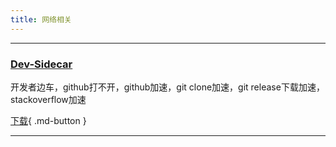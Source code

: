 ```yaml
---
title: 网络相关
---
```

---

### [Dev-Sidecar](https://github.com/docmirror/dev-sidecar)
开发者边车，github打不开，github加速，git clone加速，git release下载加速，stackoverflow加速

[下载](https://ghfast.top/github.com/docmirror/dev-sidecar/releases/download/v2.0.0/DevSidecar-2.0.0-windows-x64.exe){ .md-button }

---

